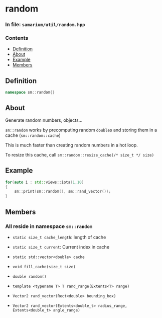 # random

### In file: `samarium/util/random.hpp`

### Contents

- [Definition](#definition)
- [About](#about)
- [Example](#example)
- [Members](#members)

## Definition

```cpp
namespace sm::random{}
```

## About

Generate random numbers, objects...

`sm::random` works by precomputing random `double`s and storing them in a cache (`sm::random::cache`)

This is much faster than creating random numbers in a hot loop.

To resize this cache, call `sm::random::resize_cache(/* size_t */ size)`

## Example

```cpp
for(auto i : std::views::iota(1,10)
{
    sm::print(sm::random(), sm::rand_vector());
}
```

## Members

### All reside in namespace `sm::random`

- `static size_t cache_length`: length of cache

- `static size_t current`: Current index in cache

- `static std::vector<double> cache`

- `void fill_cache(size_t size)`

- `double random()`

- `template <typename T> T rand_range(Extents<T> range)`

- `Vector2 rand_vector(Rect<double> bounding_box)`

- `Vector2 rand_vector(Extents<double_t> radius_range, Extents<double_t> angle_range)`
